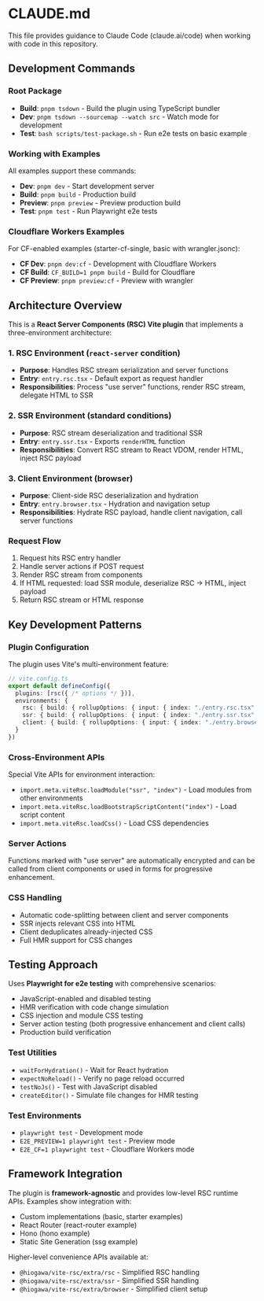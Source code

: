 # CLAUDE.md

This file provides guidance to Claude Code (claude.ai/code) when working with code in this repository.

## Development Commands

### Root Package
- **Build**: `pnpm tsdown` - Build the plugin using TypeScript bundler
- **Dev**: `pnpm tsdown --sourcemap --watch src` - Watch mode for development
- **Test**: `bash scripts/test-package.sh` - Run e2e tests on basic example

### Working with Examples
All examples support these commands:
- **Dev**: `pnpm dev` - Start development server
- **Build**: `pnpm build` - Production build
- **Preview**: `pnpm preview` - Preview production build  
- **Test**: `pnpm test` - Run Playwright e2e tests

### Cloudflare Workers Examples
For CF-enabled examples (starter-cf-single, basic with wrangler.jsonc):
- **CF Dev**: `pnpm dev:cf` - Development with Cloudflare Workers
- **CF Build**: `CF_BUILD=1 pnpm build` - Build for Cloudflare
- **CF Preview**: `pnpm preview:cf` - Preview with wrangler

## Architecture Overview

This is a **React Server Components (RSC) Vite plugin** that implements a three-environment architecture:

### 1. RSC Environment (`react-server` condition)
- **Purpose**: Handles RSC stream serialization and server functions
- **Entry**: `entry.rsc.tsx` - Default export as request handler
- **Responsibilities**: Process "use server" functions, render RSC stream, delegate HTML to SSR

### 2. SSR Environment (standard conditions)  
- **Purpose**: RSC stream deserialization and traditional SSR
- **Entry**: `entry.ssr.tsx` - Exports `renderHTML` function
- **Responsibilities**: Convert RSC stream to React VDOM, render HTML, inject RSC payload

### 3. Client Environment (browser)
- **Purpose**: Client-side RSC deserialization and hydration  
- **Entry**: `entry.browser.tsx` - Hydration and navigation setup
- **Responsibilities**: Hydrate RSC payload, handle client navigation, call server functions

### Request Flow
1. Request hits RSC entry handler
2. Handle server actions if POST request
3. Render RSC stream from components
4. If HTML requested: load SSR module, deserialize RSC → HTML, inject payload
5. Return RSC stream or HTML response

## Key Development Patterns

### Plugin Configuration
The plugin uses Vite's multi-environment feature:
```typescript
// vite.config.ts
export default defineConfig({
  plugins: [rsc({ /* options */ })],
  environments: {
    rsc: { build: { rollupOptions: { input: { index: "./entry.rsc.tsx" } } } },
    ssr: { build: { rollupOptions: { input: { index: "./entry.ssr.tsx" } } } },
    client: { build: { rollupOptions: { input: { index: "./entry.browser.tsx" } } } }
  }
})
```

### Cross-Environment APIs
Special Vite APIs for environment interaction:
- `import.meta.viteRsc.loadModule("ssr", "index")` - Load modules from other environments
- `import.meta.viteRsc.loadBootstrapScriptContent("index")` - Load script content
- `import.meta.viteRsc.loadCss()` - Load CSS dependencies

### Server Actions
Functions marked with "use server" are automatically encrypted and can be called from client components or used in forms for progressive enhancement.

### CSS Handling
- Automatic code-splitting between client and server components
- SSR injects relevant CSS into HTML
- Client deduplicates already-injected CSS
- Full HMR support for CSS changes

## Testing Approach

Uses **Playwright for e2e testing** with comprehensive scenarios:
- JavaScript-enabled and disabled testing
- HMR verification with code change simulation  
- CSS injection and module CSS testing
- Server action testing (both progressive enhancement and client calls)
- Production build verification

### Test Utilities
- `waitForHydration()` - Wait for React hydration
- `expectNoReload()` - Verify no page reload occurred
- `testNoJs()` - Test with JavaScript disabled
- `createEditor()` - Simulate file changes for HMR testing

### Test Environments
- `playwright test` - Development mode
- `E2E_PREVIEW=1 playwright test` - Preview mode
- `E2E_CF=1 playwright test` - Cloudflare Workers mode

## Framework Integration

The plugin is **framework-agnostic** and provides low-level RSC runtime APIs. Examples show integration with:
- Custom implementations (basic, starter examples)
- React Router (react-router example)
- Hono (hono example)
- Static Site Generation (ssg example)

Higher-level convenience APIs available at:
- `@hiogawa/vite-rsc/extra/rsc` - Simplified RSC handling
- `@hiogawa/vite-rsc/extra/ssr` - Simplified SSR handling
- `@hiogawa/vite-rsc/extra/browser` - Simplified client setup